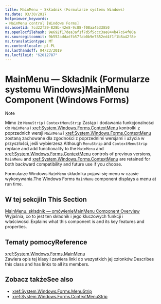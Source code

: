 ```yaml
---
title: MainMenu — Składnik (Formularze systemu Windows)
ms.date: 03/30/2017
helpviewer_keywords:
- MainMenu control [Windows Forms]
ms.assetid: 7cd22f29-828b-42e8-9c88-f08aa4533850
ms.openlocfilehash: 9e692f17dea3af1f7d5f5ccc3ae844b47c64f80a
ms.sourcegitcommit: 9b552addadfb57fab0b9e7852ed4f1f1b8a42f8e
ms.translationtype: MT
ms.contentlocale: pl-PL
ms.lasthandoff: 04/23/2019
ms.locfileid: "62012787"
---
```

# <a name="mainmenu-component-windows-forms"></a><span data-ttu-id="94f25-102">MainMenu — Składnik (Formularze systemu Windows)</span><span class="sxs-lookup"><span data-stu-id="94f25-102">MainMenu Component (Windows Forms)</span></span>
> [!NOTE]
>  <span data-ttu-id="94f25-103">Mimo że `MenuStrip` i `ContextMenuStrip` Zastąp i dodawania funkcjonalności do `MainMenu` i <xref:System.Windows.Forms.ContextMenu> kontrolki z poprzednich wersji `MainMenu` i <xref:System.Windows.Forms.ContextMenu> zostaną zachowane dla zgodności z poprzednimi wersjami i użycia w przyszłości, jeśli wybierzesz.</span><span class="sxs-lookup"><span data-stu-id="94f25-103">Although `MenuStrip` and `ContextMenuStrip` replace and add functionality to the `MainMenu` and <xref:System.Windows.Forms.ContextMenu> controls of previous versions, `MainMenu` and <xref:System.Windows.Forms.ContextMenu> are retained for both backward compatibility and future use if you choose.</span></span>  
  
 <span data-ttu-id="94f25-104">Formularze Windows `MainMenu` składnika pojawi się menu w czasie wykonywania.</span><span class="sxs-lookup"><span data-stu-id="94f25-104">The Windows Forms `MainMenu` component displays a menu at run time.</span></span>  
  
## <a name="in-this-section"></a><span data-ttu-id="94f25-105">W tej sekcji</span><span class="sxs-lookup"><span data-stu-id="94f25-105">In This Section</span></span>  
 [<span data-ttu-id="94f25-106">MainMenu, składnik — omówienie</span><span class="sxs-lookup"><span data-stu-id="94f25-106">MainMenu Component Overview</span></span>](mainmenu-component-overview-windows-forms.md)  
 <span data-ttu-id="94f25-107">Wyjaśnia, co to jest ten składnik i jego kluczowych funkcji i właściwości.</span><span class="sxs-lookup"><span data-stu-id="94f25-107">Explains what this component is and its key features and properties.</span></span>  
  
## <a name="reference"></a><span data-ttu-id="94f25-108">Tematy pomocy</span><span class="sxs-lookup"><span data-stu-id="94f25-108">Reference</span></span>  
 <xref:System.Windows.Forms.MainMenu>  
 <span data-ttu-id="94f25-109">Zawiera opis tej klasy i zawiera linki do wszystkich jej członków.</span><span class="sxs-lookup"><span data-stu-id="94f25-109">Describes this class and has links to all its members.</span></span>  
  
## <a name="see-also"></a><span data-ttu-id="94f25-110">Zobacz także</span><span class="sxs-lookup"><span data-stu-id="94f25-110">See also</span></span>

- <xref:System.Windows.Forms.MenuStrip>
- <xref:System.Windows.Forms.ContextMenuStrip>
